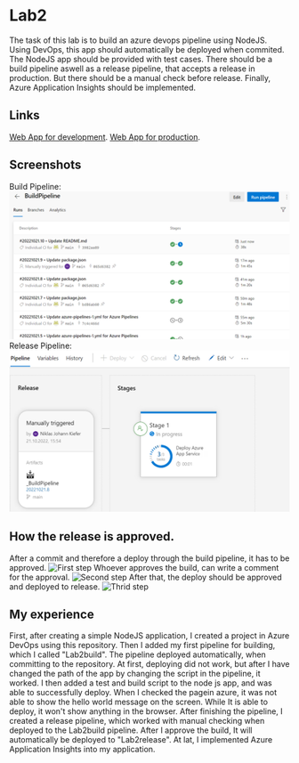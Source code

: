 # Lab2
The task of this lab is to build an azure devops pipeline using NodeJS. Using DevOps, this app should automatically be deployed when commited. The NodeJS app should be provided with test cases. There should be a build pipeline aswell as a release pipeline, that accepts a release in production. But there should be a manual check before release. Finally, Azure Application Insights should be implemented.

## Links
[Web App for development](https://lab2dbuild.azurewebsites.net/).
[Web App for production](https://lab2release.azurewebsites.net/).

## Screenshots
Build Pipeline:
![Build Pipeline](./images/BuildPipeline.PNG "Build Pipeline")
Release Pipeline:
![Release Pipeline](./images/Release_pipeline.PNG "Release Pipeline")

## How the release is approved.
After a commit and therefore a deploy through the build pipeline, it has to be approved.
![First step](./images/Freigabe_1.PNG.PNG "First step")
Whoever approves the build, can write a comment for the approval.
![Second step](./images/Freigabe_3.PNG.PNG "Secodnd step")
After that, the deploy should be approved and deployed to release.
![Thrid step](./images/Freigabe_2.PNG.PNG "Third step")

## My experience
First, after creating a simple NodeJS application, I created a project in Azure DevOps using this repository. Then I added  my first pipeline for building, which I called "Lab2build". The pipeline deployed automatically, when committing to the repository. At first, deploying did not work, but after I have changed the path of the app by changing the script in the pipeline, it worked. I then added a test and build script to the node js app, and was able to successfully deploy. When I checked the pagein azure, it was not able to show the hello world message on the screen. While It is able to deploy, it won't show anything in the browser. 
After finishing the pipeline, I created a release pipeline, which worked with manual checking when deployed to the Lab2build pipeline. After I approve the build, It will automatically be deployed to "Lab2release".
At lat, I implemented Azure Application Insights into my application.
